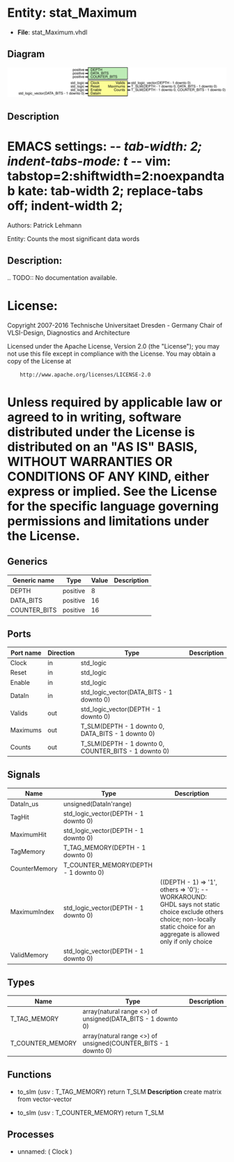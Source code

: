 # Entity: stat_Maximum

- **File**: stat_Maximum.vhdl
## Diagram

![Diagram](stat_Maximum.svg "Diagram")
## Description

 EMACS settings: -*-  tab-width: 2; indent-tabs-mode: t -*-
 vim: tabstop=2:shiftwidth=2:noexpandtab
 kate: tab-width 2; replace-tabs off; indent-width 2;
 =============================================================================
 Authors:					Patrick Lehmann

 Entity:					Counts the most significant data words

 Description:
 -------------------------------------
 .. TODO:: No documentation available.

 License:
 =============================================================================
 Copyright 2007-2016 Technische Universitaet Dresden - Germany
										 Chair of VLSI-Design, Diagnostics and Architecture

 Licensed under the Apache License, Version 2.0 (the "License");
 you may not use this file except in compliance with the License.
 You may obtain a copy of the License at

		http://www.apache.org/licenses/LICENSE-2.0

 Unless required by applicable law or agreed to in writing, software
 distributed under the License is distributed on an "AS IS" BASIS,
 WITHOUT WARRANTIES OR CONDITIONS OF ANY KIND, either express or implied.
 See the License for the specific language governing permissions and
 limitations under the License.
 =============================================================================
## Generics

| Generic name | Type     | Value | Description |
| ------------ | -------- | ----- | ----------- |
| DEPTH        | positive | 8     |             |
| DATA_BITS    | positive | 16    |             |
| COUNTER_BITS | positive | 16    |             |
## Ports

| Port name | Direction | Type                                                 | Description |
| --------- | --------- | ---------------------------------------------------- | ----------- |
| Clock     | in        | std_logic                                            |             |
| Reset     | in        | std_logic                                            |             |
| Enable    | in        | std_logic                                            |             |
| DataIn    | in        | std_logic_vector(DATA_BITS - 1 downto 0)             |             |
| Valids    | out       | std_logic_vector(DEPTH - 1 downto 0)                 |             |
| Maximums  | out       | T_SLM(DEPTH - 1 downto 0, DATA_BITS - 1 downto 0)    |             |
| Counts    | out       | T_SLM(DEPTH - 1 downto 0, COUNTER_BITS - 1 downto 0) |             |
## Signals

| Name          | Type                                 | Description                                                                                                                                                                        |
| ------------- | ------------------------------------ | ---------------------------------------------------------------------------------------------------------------------------------------------------------------------------------- |
| DataIn_us     | unsigned(DataIn'range)               |                                                                                                                                                                                    |
| TagHit        | std_logic_vector(DEPTH - 1 downto 0) |                                                                                                                                                                                    |
| MaximumHit    | std_logic_vector(DEPTH - 1 downto 0) |                                                                                                                                                                                    |
| TagMemory     | T_TAG_MEMORY(DEPTH - 1 downto 0)     |                                                                                                                                                                                    |
| CounterMemory | T_COUNTER_MEMORY(DEPTH - 1 downto 0) |                                                                                                                                                                                    |
| MaximumIndex  | std_logic_vector(DEPTH - 1 downto 0) | ((DEPTH - 1) => '1', others => '0'); -- WORKAROUND: GHDL says  not static choice exclude others choice;  non-locally static choice for an aggregate is allowed only if only choice |
| ValidMemory   | std_logic_vector(DEPTH - 1 downto 0) |                                                                                                                                                                                    |
## Types

| Name             | Type                                                            | Description |
| ---------------- | --------------------------------------------------------------- | ----------- |
| T_TAG_MEMORY     | array(natural range <>) of unsigned(DATA_BITS - 1 downto 0)     |             |
| T_COUNTER_MEMORY | array(natural range <>) of unsigned(COUNTER_BITS - 1 downto 0)  |             |
## Functions
- to_slm <font id="function_arguments">(usv : T_TAG_MEMORY) </font> <font id="function_return">return T_SLM </font>
**Description**
 create matrix from vector-vector

- to_slm <font id="function_arguments">(usv : T_COUNTER_MEMORY) </font> <font id="function_return">return T_SLM </font>
## Processes
- unnamed: ( Clock )
